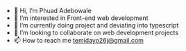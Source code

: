 - 👋 Hi, I’m Phuad Adebowale
- 👀 I’m interested in Front-end web development
- 🌱 I’m currently doing project and deviating into typescript
- 💞️ I’m looking to collaborate on web development projects 
- 📫 How to reach me temidayo26j@gmail.com

<!---
Ph-uad/Ph-uad is a ✨ special ✨ repository because its `README.md` (this file) appears on your GitHub profile.
You can click the Preview link to take a look at your changes.
--->

